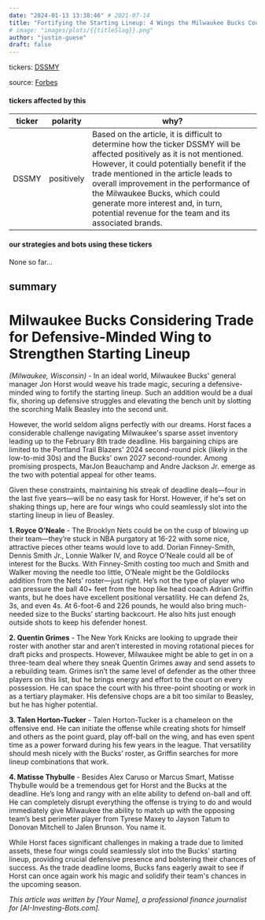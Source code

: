 ```yaml
---
date: "2024-01-13 13:38:46" # 2021-07-14
title: "Fortifying the Starting Lineup: 4 Wings the Milwaukee Bucks Could Trade For"
# image: "images/plots/{{titleSlag}}.png"
author: "justin-guese"
draft: false
---
```

tickers: <a href='https://finance.yahoo.com/quote/DSSMY' target='_blank'>DSSMY</a> 

source: <a href='https://www.forbes.com/sites/briansampson/2024/01/13/4-wings-milwaukee-bucks-could-trade-for-to-reinforce-starting-lineup/' target='_blank'>Forbes</a>

#### tickers affected by this

| ticker | polarity | why? |
|------------|------------|------------|
| DSSMY | positively | Based on the article, it is difficult to determine how the ticker DSSMY will be affected positively as it is not mentioned. However, it could potentially benefit if the trade mentioned in the article leads to overall improvement in the performance of the Milwaukee Bucks, which could generate more interest and, in turn, potential revenue for the team and its associated brands. |



#### our strategies and bots using these tickers

None so far...

## summary

# Milwaukee Bucks Considering Trade for Defensive-Minded Wing to Strengthen Starting Lineup

*(Milwaukee, Wisconsin)* - In an ideal world, Milwaukee Bucks' general manager Jon Horst would weave his trade magic, securing a defensive-minded wing to fortify the starting lineup. Such an addition would be a dual fix, shoring up defensive struggles and elevating the bench unit by slotting the scorching Malik Beasley into the second unit.

However, the world seldom aligns perfectly with our dreams. Horst faces a considerable challenge navigating Milwaukee's sparse asset inventory leading up to the February 8th trade deadline. His bargaining chips are limited to the Portland Trail Blazers' 2024 second-round pick (likely in the low-to-mid 30s) and the Bucks' own 2027 second-rounder. Among promising prospects, MarJon Beauchamp and Andre Jackson Jr. emerge as the two with potential appeal for other teams.

Given these constraints, maintaining his streak of deadline deals—four in the last five years—will be no easy task for Horst. However, if he's set on shaking things up, here are four wings who could seamlessly slot into the starting lineup in lieu of Beasley.

**1. Royce O’Neale** - The Brooklyn Nets could be on the cusp of blowing up their team—they’re stuck in NBA purgatory at 16-22 with some nice, attractive pieces other teams would love to add. Dorian Finney-Smith, Dennis Smith Jr., Lonnie Walker IV, and Royce O’Neale could all be of interest for the Bucks. With Finney-Smith costing too much and Smith and Walker moving the needle too little, O’Neale might be the Goldilocks addition from the Nets’ roster—just right. He’s not the type of player who can pressure the ball 40+ feet from the hoop like head coach Adrian Griffin wants, but he does have excellent positional versatility. He can defend 2s, 3s, and even 4s. At 6-foot-6 and 226 pounds, he would also bring much-needed size to the Bucks’ starting backcourt. He also hits just enough outside shots to keep his defender honest.

**2. Quentin Grimes** - The New York Knicks are looking to upgrade their roster with another star and aren’t interested in moving rotational pieces for draft picks and prospects. However, Milwaukee might be able to get in on a three-team deal where they sneak Quentin Grimes away and send assets to a rebuilding team. Grimes isn’t the same level of defender as the other three players on this list, but he brings energy and effort to the court on every possession. He can space the court with his three-point shooting or work in as a tertiary playmaker. His defensive chops are a bit too similar to Beasley, but he has higher potential.

**3. Talen Horton-Tucker** - Talen Horton-Tucker is a chameleon on the offensive end. He can initiate the offense while creating shots for himself and others as the point guard, play off-ball on the wing, and has even spent time as a power forward during his few years in the league. That versatility should mesh nicely with the Bucks’ roster, as Griffin searches for more lineup combinations that work.

**4. Matisse Thybulle** - Besides Alex Caruso or Marcus Smart, Matisse Thybulle would be a tremendous get for Horst and the Bucks at the deadline. He’s long and rangy with an elite ability to defend on-ball and off. He can completely disrupt everything the offense is trying to do and would immediately give Milwaukee the ability to match up with the opposing team’s best perimeter player from Tyrese Maxey to Jayson Tatum to Donovan Mitchell to Jalen Brunson. You name it.

While Horst faces significant challenges in making a trade due to limited assets, these four wings could seamlessly slot into the Bucks' starting lineup, providing crucial defensive presence and bolstering their chances of success. As the trade deadline looms, Bucks fans eagerly await to see if Horst can once again work his magic and solidify their team's chances in the upcoming season.

*This article was written by [Your Name], a professional finance journalist for [AI-Investing-Bots.com].*